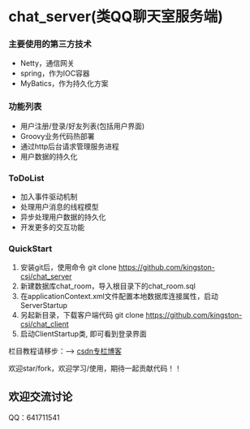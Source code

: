 # chat_server(类QQ聊天室服务端)

  ### 主要使用的第三方技术  
  *  Netty，通信网关  
  *  spring，作为IOC容器  
  *  MyBatics，作为持久化方案  

  ### 功能列表  
  *  用户注册/登录/好友列表(包括用户界面)  
  *  Groovy业务代码热部署    
  *  通过http后台请求管理服务进程  
  *  用户数据的持久化  

  ### ToDoList  
  *  加入事件驱动机制   
  *  处理用户消息的线程模型  
  *  异步处理用户数据的持久化  
  *  开发更多的交互功能       

  ### QuickStart  
  1. 安装git后，使用命令 git clone https://github.com/kingston-csj/chat_server  
  2. 新建数据库chat_room，导入根目录下的chat_room.sql   
  3. 在applicationContext.xml文件配置本地数据库连接属性，启动ServerStartup
  4. 另起新目录，下载客户端代码 git clone https://github.com/kingston-csj/chat_client  
  5. 启动ClientStartup类, 即可看到登录界面    


  栏目教程请移步：--> [csdn专栏博客](http://blog.csdn.net/column/details/16455.html)
  
  欢迎star/fork，欢迎学习/使用，期待一起贡献代码！！

  ## 欢迎交流讨论
  QQ：641711541